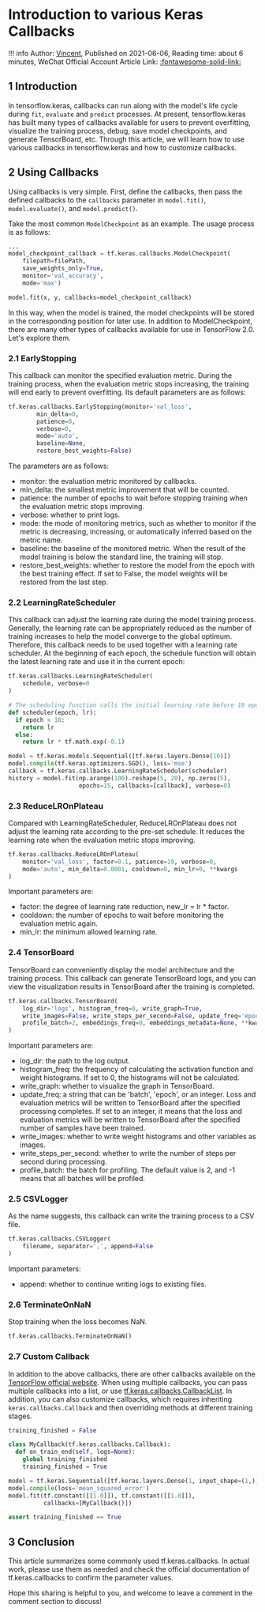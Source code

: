 # Introduction to various Keras Callbacks

!!! info
    Author: [Vincent](https://github.com/Realvincentyuan), Published on 2021-06-06, Reading time: about 6 minutes, WeChat Official Account Article Link: [:fontawesome-solid-link:](https://mp.weixin.qq.com/s?__biz=MzI4Mjk3NzgxOQ==&mid=2247484578&idx=1&sn=54593557289d011ac6aff472597a731b&chksm=eb90f7d6dce77ec0d896ff1149f89f4c6d9bab7753be123ef269aa781a3ae88012bfa90ce2e0&token=221998215&lang=zh_CN#rd)

## 1 Introduction

In tensorflow.keras, callbacks can run along with the model's life cycle during `fit`, `evaluate` and `predict` processes. At present, tensorflow.keras has built many types of callbacks available for users to prevent overfitting, visualize the training process, debug, save model checkpoints, and generate TensorBoard, etc. Through this article, we will learn how to use various callbacks in tensorflow.keras and how to customize callbacks.

## 2 Using Callbacks

Using callbacks is very simple. First, define the callbacks, then pass the defined callbacks to the `callbacks` parameter in `model.fit()`, `model.evaluate()`, and `model.predict()`.

Take the most common `ModelCheckpoint` as an example. The usage process is as follows:

```python
...
model_checkpoint_callback = tf.keras.callbacks.ModelCheckpoint(
    filepath=filePath,
    save_weights_only=True,
    monitor='val_accuracy',
    mode='max')

model.fit(x, y, callbacks=model_checkpoint_callback)
```

In this way, when the model is trained, the model checkpoints will be stored in the corresponding position for later use. In addition to ModelCheckpoint, there are many other types of callbacks available for use in TensorFlow 2.0. Let's explore them.

### 2.1 EarlyStopping

This callback can monitor the specified evaluation metric. During the training process, when the evaluation metric stops increasing, the training will end early to prevent overfitting. Its default parameters are as follows:

```python
tf.keras.callbacks.EarlyStopping(monitor='val_loss',
        min_delta=0,
        patience=0,
        verbose=0,
        mode='auto',
        baseline=None,
        restore_best_weights=False)
```

The parameters are as follows:

- monitor: the evaluation metric monitored by callbacks.
- min_delta: the smallest metric improvement that will be counted.
- patience: the number of epochs to wait before stopping training when the evaluation metric stops improving.
- verbose: whether to print logs.
- mode: the mode of monitoring metrics, such as whether to monitor if the metric is decreasing, increasing, or automatically inferred based on the metric name.
- baseline: the baseline of the monitored metric. When the result of the model training is below the standard line, the training will stop.
- restore_best_weights: whether to restore the model from the epoch with the best training effect. If set to False, the model weights will be restored from the last step.

### 2.2 LearningRateScheduler

This callback can adjust the learning rate during the model training process. Generally, the learning rate can be appropriately reduced as the number of training increases to help the model converge to the global optimum. Therefore, this callback needs to be used together with a learning rate scheduler. At the beginning of each epoch, the schedule function will obtain the latest learning rate and use it in the current epoch:

```python
tf.keras.callbacks.LearningRateScheduler(
    schedule, verbose=0
)

# The scheduling function calls the initial learning rate before 10 epochs, and then the learning rate decreases exponentially
def scheduler(epoch, lr):
  if epoch < 10:
    return lr
  else:
    return lr * tf.math.exp(-0.1)

model = tf.keras.models.Sequential([tf.keras.layers.Dense(10)])
model.compile(tf.keras.optimizers.SGD(), loss='mse')
callback = tf.keras.callbacks.LearningRateScheduler(scheduler)
history = model.fit(np.arange(100).reshape(5, 20), np.zeros(5),
                    epochs=15, callbacks=[callback], verbose=0)

```

### 2.3 ReduceLROnPlateau

Compared with LearningRateScheduler, ReduceLROnPlateau does not adjust the learning rate according to the pre-set schedule. It reduces the learning rate when the evaluation metric stops improving.

```python
tf.keras.callbacks.ReduceLROnPlateau(
    monitor='val_loss', factor=0.1, patience=10, verbose=0,
    mode='auto', min_delta=0.0001, cooldown=0, min_lr=0, **kwargs
)
```

Important parameters are:

- factor: the degree of learning rate reduction, new_lr = lr * factor.
- cooldown: the number of epochs to wait before monitoring the evaluation metric again.
- min_lr: the minimum allowed learning rate.

### 2.4 TensorBoard

TensorBoard can conveniently display the model architecture and the training process. This callback can generate TensorBoard logs, and you can view the visualization results in TensorBoard after the training is completed.

```python
tf.keras.callbacks.TensorBoard(
    log_dir='logs', histogram_freq=0, write_graph=True,
    write_images=False, write_steps_per_second=False, update_freq='epoch',
    profile_batch=2, embeddings_freq=0, embeddings_metadata=None, **kwargs
)
```

Important parameters are:

- log_dir: the path to the log output.
- histogram_freq: the frequency of calculating the activation function and weight histograms. If set to 0, the histograms will not be calculated.
- write_graph: whether to visualize the graph in TensorBoard.
- update_freq: a string that can be 'batch', 'epoch', or an integer. Loss and evaluation metrics will be written to TensorBoard after the specified processing completes. If set to an integer, it means that the loss and evaluation metrics will be written to TensorBoard after the specified number of samples have been trained.
- write_images: whether to write weight histograms and other variables as images.
- write_steps_per_second: whether to write the number of steps per second during processing.
- profile_batch: the batch for profiling. The default value is 2, and -1 means that all batches will be profiled.

### 2.5 CSVLogger

As the name suggests, this callback can write the training process to a CSV file.

```python
tf.keras.callbacks.CSVLogger(
    filename, separator=',', append=False
)
```

Important parameters:

- append: whether to continue writing logs to existing files.

### 2.6 TerminateOnNaN

Stop training when the loss becomes NaN.

```python
tf.keras.callbacks.TerminateOnNaN()
```

### 2.7 Custom Callback

In addition to the above callbacks, there are other callbacks available on the [TensorFlow official website]('https://www.tensorflow.org/api_docs/python/tf/keras/callbacks' 'tf.keras.callbacks'). When using multiple callbacks, you can pass multiple callbacks into a list, or use [tf.keras.callbacks.CallbackList](https://www.tensorflow.org/api_docs/python/tf/keras/callbacks/CallbackList 'tf.keras.callbacks.CallbackList'). In addition, you can also customize callbacks, which requires inheriting `keras.callbacks.Callback` and then overriding methods at different training stages.

```python
training_finished = False

class MyCallback(tf.keras.callbacks.Callback):
  def on_train_end(self, logs=None):
    global training_finished
    training_finished = True

model = tf.keras.Sequential([tf.keras.layers.Dense(1, input_shape=(1,))])
model.compile(loss='mean_squared_error')
model.fit(tf.constant([[1.0]]), tf.constant([[1.0]]),
          callbacks=[MyCallback()])

assert training_finished == True
```

## 3 Conclusion

This article summarizes some commonly used tf.keras.callbacks. In actual work, please use them as needed and check the official documentation of tf.keras.callbacks to confirm the parameter values.
 
Hope this sharing is helpful to you, and welcome to leave a comment in the comment section to discuss!